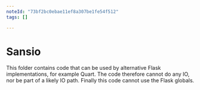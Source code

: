 ```yaml
---
noteId: "73bf2bc0ebae11ef8a307be1fe54f512"
tags: []

---
```


# Sansio

This folder contains code that can be used by alternative Flask
implementations, for example Quart. The code therefore cannot do any
IO, nor be part of a likely IO path. Finally this code cannot use the
Flask globals.
